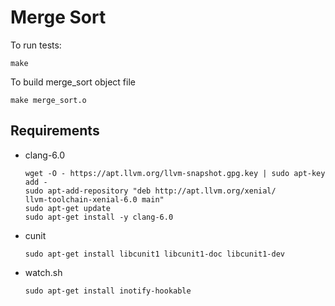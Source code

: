 # Merge Sort
To run tests:
```
make
```

To build merge_sort object file
```
make merge_sort.o
```

## Requirements
- clang-6.0

    ```
    wget -O - https://apt.llvm.org/llvm-snapshot.gpg.key | sudo apt-key add -
    sudo apt-add-repository "deb http://apt.llvm.org/xenial/
    llvm-toolchain-xenial-6.0 main"
    sudo apt-get update
    sudo apt-get install -y clang-6.0
    ```
- cunit

    ```
    sudo apt-get install libcunit1 libcunit1-doc libcunit1-dev
    ```
- watch.sh
    ```
    sudo apt-get install inotify-hookable
    ```
